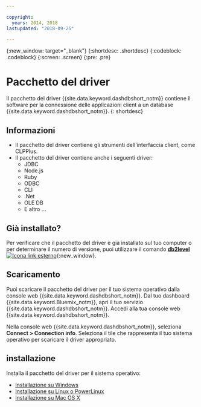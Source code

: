 ```yaml
---

copyright:
  years: 2014, 2018
lastupdated: "2018-09-25"

---
```


<!-- Attribute definitions --> 
{:new_window: target="_blank"}
{:shortdesc: .shortdesc}
{:codeblock: .codeblock}
{:screen: .screen}
{:pre: .pre}

# Pacchetto del driver 

Il pacchetto del driver {{site.data.keyword.dashdbshort_notm}} contiene il software per la connessione delle applicazioni client a un database {{site.data.keyword.dashdbshort_notm}}.
{: shortdesc}

## Informazioni

- Il pacchetto del driver contiene gli strumenti dell'interfaccia client, come CLPPlus.
- Il pacchetto del driver contiene anche i seguenti driver: 
  - JDBC
  - Node.js
  - Ruby
  - ODBC
  - CLI
  - .Net
  - OLE DB
  - E altro ...

## Già installato?

Per verificare che il pacchetto del driver è già installato sul tuo computer o per determinare il numero di versione, puoi utilizzare il comando [**db2level** ![Icona link esterno](../../../icons/launch-glyph.svg "Icona link esterno")](https://www.ibm.com/support/knowledgecenter/SS6NHC/com.ibm.swg.im.dashdb.admin.cmd.doc/doc/r0009195.html){:new_window}.

## Scaricamento

Puoi scaricare il pacchetto del driver per il tuo sistema operativo dalla console web {{site.data.keyword.dashdbshort_notm}}. Dal tuo dashboard {{site.data.keyword.Bluemix_notm}}, apri il tuo servizio {{site.data.keyword.dashdbshort_notm}}. Accedi alla tua console web {{site.data.keyword.dashdbshort_notm}}.

Nella console web {{site.data.keyword.dashdbshort_notm}}, seleziona **Connect > Connection info**. Seleziona il tile che rappresenta il tuo sistema operativo per scaricare il driver appropriato.

## installazione 

Installa il pacchetto del driver per il sistema operativo:
- [Installazione su Windows](install_win.html)
- [Installazione su Linux o PowerLinux](install_linux.html)
- [Installazione su Mac OS X](install_mac.html)

<!-- ## Configuring

To connect local applications or client tools to your {{site.data.keyword.dashdbshort_notm}} database, [configure your environment for your Db2 database](driver_pkg_cfg.html). -->


